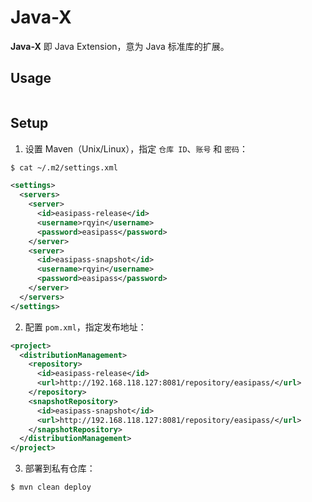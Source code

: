 # Java-X

**Java-X** 即 Java Extension，意为 Java 标准库的扩展。

## Usage

```bash

```

## Setup

1. 设置 Maven（Unix/Linux），指定 `仓库 ID`、`账号` 和 `密码`：

```bash
$ cat ~/.m2/settings.xml
```

```xml
<settings>
  <servers>
    <server>
      <id>easipass-release</id>
      <username>rqyin</username>
      <password>easipass</password>
    </server>
    <server>
      <id>easipass-snapshot</id>
      <username>rqyin</username>
      <password>easipass</password>
    </server>
  </servers>
</settings>
```

2. 配置 `pom.xml`，指定发布地址：

```xml
<project>
  <distributionManagement>
    <repository>
      <id>easipass-release</id>
      <url>http://192.168.118.127:8081/repository/easipass/</url>
    </repository>
    <snapshotRepository>
      <id>easipass-snapshot</id>
      <url>http://192.168.118.127:8081/repository/easipass/</url>
    </snapshotRepository>
  </distributionManagement>
</project>
```

3. 部署到私有仓库：

```bash
$ mvn clean deploy
```